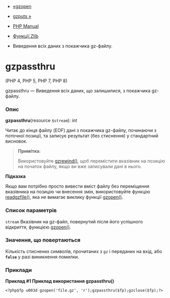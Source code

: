 - [«gzopen](function.gzopen.md)
- [gzputs »](function.gzputs.md)

- [PHP Manual](index.md)
- [Функції Zlib](ref.zlib.md)
- Виведення всіх даних з покажчика gz-файлу.

# gzpassthru

(PHP 4, PHP 5, PHP 7, PHP 8)

gzpassthru — Виведення всіх даних, що залишилися, з покажчика gz-файлу.

### Опис

**gzpassthru**(resource `$stream`): int

Читає до кінця файлу (EOF) дані з покажчика gz-файлу, починаючи з
поточної позиції, та записує результат (без стиснення) у стандартний
висновок.

> **Примітка**:
>
> Використовуйте [gzrewind()](function.gzrewind.md), щоб перемістити
> вказівник на позицію на початок файлу, якщо ви вже записували дані в
> нього.

**Підказка**

Якщо вам потрібно просто вивести вміст файлу без переміщення вказівника
на позицію чи внесення змін, використовуйте функцію
[readgzfile()](function.readgzfile.md), яка не вимагає виклику
функції [gzopen()](function.gzopen.md).

### Список параметрів

`stream`
Вказівник на gz-файл, повернутий після його успішного відкриття,
функцією [gzopen()](function.gzopen.md).

### Значення, що повертаються

Кількість стиснених символів, прочитаних з `gz` і переданих на вхід,
або **`false`** у разі виникнення помилки.

### Приклади

**Приклад #1 Приклад використання **gzpassthru()****

` <?php$fp u003d gzopen('file.gz', 'r');gzpassthru($fp);gzclose($fp);?> `
